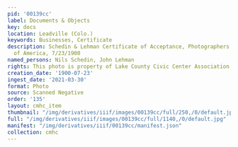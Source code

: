 ```yaml
---
pid: '00139cc'
label: Documents & Objects
key: docs
location: Leadville (Colo.)
keywords: Businesses, Certificate
description: Schedin & Lehman Certificate of Acceptance, Photographers Association
  of America, 7/23/1900
named_persons: Nils Schedin, John Lehman
rights: This photo is property of Lake County Civic Center Association.
creation_date: '1900-07-23'
ingest_date: '2021-03-30'
format: Photo
source: Scanned Negative
order: '135'
layout: cmhc_item
thumbnail: "/img/derivatives/iiif/images/00139cc/full/250,/0/default.jpg"
full: "/img/derivatives/iiif/images/00139cc/full/1140,/0/default.jpg"
manifest: "/img/derivatives/iiif/00139cc/manifest.json"
collection: cmhc
---
```

